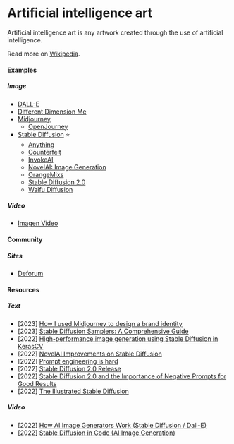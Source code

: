 # Artificial intelligence art

Artificial intelligence art is any artwork created through the use of artificial intelligence.

Read more on [Wikipedia](https://en.wikipedia.org/wiki/Artificial_intelligence_art).

#### Examples

##### Image
- [DALL-E](https://openai.com/blog/dall-e)
- [Different Dimension Me](https://h5.tu.qq.com/web/ai-2d/cartoon/index)
- [Midjourney](https://www.midjourney.com)
    - [OpenJourney](https://open-journey.github.io)
- [Stable Diffusion](https://github.com/CompVis/stable-diffusion) ⭐
    - [Anything](https://huggingface.co/andite/anything-v4.0)
    - [Counterfeit](https://huggingface.co/gsdf/Counterfeit-V2.5)
    - [InvokeAI](https://invoke-ai.github.io/InvokeAI)
    - [NovelAI: Image Generation](https://docs.novelai.net)
    - [OrangeMixs](https://huggingface.co/WarriorMama777/OrangeMixs)
    - [Stable Diffusion 2.0](https://github.com/Stability-AI/stablediffusion)
    - [Waifu Diffusion](https://huggingface.co/hakurei/waifu-diffusion)

##### Video
- [Imagen Video](https://imagen.research.google/video)

#### Community

##### Sites
- [Deforum](https://deforum.github.io)

#### Resources

##### Text
- [2023] [How I used Midjourney to design a brand identity](https://uxdesign.cc/how-i-used-midjourney-to-design-a-brand-identity-394cf9ddaeed)
- [2023] [Stable Diffusion Samplers: A Comprehensive Guide](https://stable-diffusion-art.com/samplers)
- [2022] [High-performance image generation using Stable Diffusion in KerasCV](https://keras.io/guides/keras_cv/generate_images_with_stable_diffusion)
- [2022] [NovelAI Improvements on Stable Diffusion](https://blog.novelai.net/novelai-improvements-on-stable-diffusion-e10d38db82ac)
- [2022] [Prompt engineering is hard](https://xeiaso.net/blog/prompt-engineering)
- [2022] [Stable Diffusion 2.0 Release](https://stability.ai/blog/stable-diffusion-v2-release)
- [2022] [Stable Diffusion 2.0 and the Importance of Negative Prompts for Good Results](https://minimaxir.com/2022/11/stable-diffusion-negative-prompt)
- [2022] [The Illustrated Stable Diffusion](https://jalammar.github.io/illustrated-stable-diffusion)

##### Video
- [2022] [How AI Image Generators Work (Stable Diffusion / Dall-E)](https://www.youtube.com/watch?v=1CIpzeNxIhU)
- [2022] [Stable Diffusion in Code (AI Image Generation)](https://www.youtube.com/watch?v=-lz30by8-sU)
